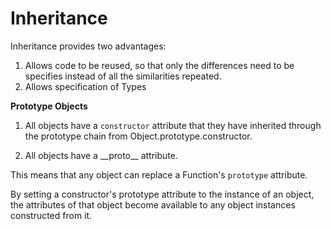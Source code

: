 # Inheritance

Inheritance provides two advantages:

1. Allows code to be reused, so that only the differences need to be specifies instead of all the similarities repeated.
2. Allows specification of Types

**Prototype Objects**

1. All objects have a `constructor` attribute that they have inherited through the prototype chain from Object.prototype.constructor.

2. All objects have a \_\_proto\_\_ attribute.

This means that any object can replace a Function's `prototype` attribute.

By setting a constructor's prototype attribute to the instance of an object,  the attributes of that object become available to any object instances constructed from it. 



